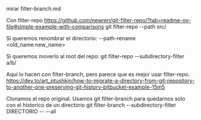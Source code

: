 mirar filter-branch.md

Con filter-repo
https://github.com/newren/git-filter-repo/?tab=readme-ov-file#simple-example-with-comparisons
git filter-repo --path src/

Si queremos renombrar el directorio:
--path-rename <old_name:new_name>

Si queremos moverlo al root del repo:
git filter-repo --subdirectory-filter a/b/




Aquí lo hacen con filter-branch, pero parece que es mejor usar filter-repo.
https://dev.to/art_ptushkin/how-to-migrate-a-directory-from-git-repository-to-another-one-preserving-git-history-bitbucket-example-15m5

Clonamos el repo original.
Usamos git filter-branch para quedarnos solo con el historico de un directorio
git filter-branch --subdirectory-filter DIRECTORIO -- --all
